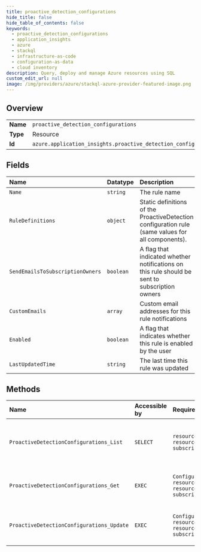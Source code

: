 ```yaml
---
title: proactive_detection_configurations
hide_title: false
hide_table_of_contents: false
keywords:
  - proactive_detection_configurations
  - application_insights
  - azure    
  - stackql
  - infrastructure-as-code
  - configuration-as-data
  - cloud inventory
description: Query, deploy and manage Azure resources using SQL
custom_edit_url: null
image: /img/providers/azure/stackql-azure-provider-featured-image.png
---
```

  
    

## Overview
<table><tbody>
<tr><td><b>Name</b></td><td><code>proactive_detection_configurations</code></td></tr>
<tr><td><b>Type</b></td><td>Resource</td></tr>
<tr><td><b>Id</b></td><td><code>azure.application_insights.proactive_detection_configurations</code></td></tr>
</tbody></table>

## Fields
| Name | Datatype | Description |
|:-----|:---------|:------------|
| `Name` | `string` | The rule name |
| `RuleDefinitions` | `object` | Static definitions of the ProactiveDetection configuration rule (same values for all components). |
| `SendEmailsToSubscriptionOwners` | `boolean` | A flag that indicated whether notifications on this rule should be sent to subscription owners |
| `CustomEmails` | `array` | Custom email addresses for this rule notifications |
| `Enabled` | `boolean` | A flag that indicates whether this rule is enabled by the user |
| `LastUpdatedTime` | `string` | The last time this rule was updated |
## Methods
| Name | Accessible by | Required Params | Description |
|:-----|:--------------|:----------------|:------------|
| `ProactiveDetectionConfigurations_List` | `SELECT` | `resourceGroupName, resourceName, subscriptionId` | Gets a list of ProactiveDetection configurations of an Application Insights component. |
| `ProactiveDetectionConfigurations_Get` | `EXEC` | `ConfigurationId, resourceGroupName, resourceName, subscriptionId` | Get the ProactiveDetection configuration for this configuration id. |
| `ProactiveDetectionConfigurations_Update` | `EXEC` | `ConfigurationId, resourceGroupName, resourceName, subscriptionId` | Update the ProactiveDetection configuration for this configuration id. |
